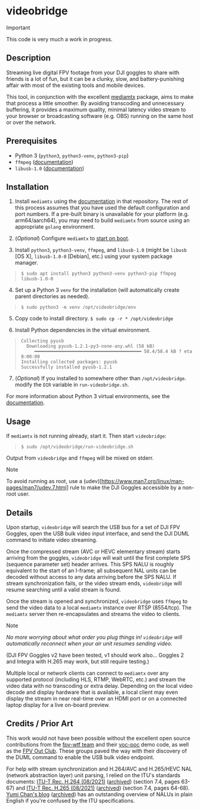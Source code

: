 # videobridge

> [!IMPORTANT]
> This code is very much a work in progress.


## Description

Streaming live digital FPV footage from your DJI goggles to share with friends
is a lot of fun, but it can be a clunky, slow, and battery-punishing affair
with most of the existing tools and mobile devices.

This tool, in conjunction with the excellent
[mediamtx](https://github.com/bluenviron/mediamtx) package, aims to make that 
process a little smoother.  By avoiding transcoding and unnecessary buffering, 
it provides a maximum quality, minimal latency video stream to your browser or
broadcasting software (e.g. OBS) running on the same host or over the network.


## Prerequisites

* Python 3 (`python3`, `python3-venv`, `python3-pip`)
* `ffmpeg` ([documentation](https://ffmpeg.org/documentation.html))
* `libusb-1.0` ([documentation](https://libusb.info/))

## Installation

1. Install `mediamtx` using the [documentation](https://github.com/bluenviron/mediamtx#installation)
in that repository.  The rest of this process assumes that you have used the
default configuration and port numbers.  If a pre-built binary is unavailable
for your platform (e.g. arm64/aarch64), you may need to build `mediamtx` from
source using an appropriate `golang` environment.

2. (*Optional*) Configure `mediamtx` to [start on boot](https://github.com/bluenviron/mediamtx#start-on-boot).

3. Install `python3`, `python3-venv`, `ffmpeg`, and `libusb-1.0` (might be
`libusb` [OS X], `libusb-1.0-0` [Debian], etc.) using your system package manager.
> `$ sudo apt install python3 python3-venv python3-pip ffmpeg libusb-1.0-0`

4. Set up a Python 3 `venv` for the installation (will automatically create
parent directories as needed).
> `$ sudo python3 -m venv /opt/videobridge/env`

5. Copy code to install directory.
`$ sudo cp -r * /opt/videobridge`

6. Install Python dependencies in the virtual environment.
> ```$ sudo /opt/videobridge/env/bin/python3 -m pip install -r /opt/videobridge/requirements.txt
> Collecting pyusb
>   Downloading pyusb-1.2.1-py3-none-any.whl (58 kB)
>      ━━━━━━━━━━━━━━━━━━━━━━━━━━━━━━━━━━━━━━━━ 58.4/58.4 kB ? eta 0:00:00
> Installing collected packages: pyusb
> Successfully installed pyusb-1.2.1
> ```

7. (*Optional*) If you installed to somewhere other than `/opt/videobridge`.
modify the `DIR` variable in `run-videobridge.sh`.

For more information about Python 3 virtual environments, see the
[documentation](https://docs.python.org/3/library/venv.html).


## Usage

If `mediamtx` is not running already, start it.  Then start `videobridge`:
> `$ sudo /opt/videobridge/run-videobridge.sh`

Output from `videobridge` and `ffmpeg` will be mixed on stderr.

> [!NOTE]
> To avoid running as root, use a (udev)[https://www.man7.org/linux/man-pages/man7/udev.7.html]
> rule to make the DJI Goggles accessible by a non-root user.


## Details

Upon startup, `videobridge` will search the USB bus for a set of DJI FPV Goggles,
open the USB bulk video input interface, and send the DJI DUML command to
initiate video streaming.

Once the compressed stream (AVC or HEVC elementary stream) starts arriving from
the goggles, `videobridge` will wait until the first complete SPS (sequence
parameter set) header arrives.  This SPS NALU is roughly equivalent to the 
start of an I-frame; all subsequent NAL units can be decoded without access to
any data arriving before the SPS NALU.  If stream synchronization fails, or the
video stream ends, `videobridge` will resume searching until a valid stream is
found.

Once the stream is opened and synchronized, `videobridge` uses `ffmpeg` to
send the video data to a local `mediamtx` instance over RTSP (8554/tcp).
The `mediamtx` server then re-encapsulates and streams the video to clients.

> [!NOTE]
> *No more worrying about what order you plug things in!  `videobridge` will
> automatically reconnect when your air unit resumes sending video.*

(DJI FPV Goggles v2 have been tested, v1 should work also... Goggles 2 and
Integra with H.265 may work, but still require testing.)

Multiple local or network clients can connect to `mediamtx` over any supported
protocol (including HLS, RTMP, WebRTC, etc.) and stream the video data
with no transcoding or extra delay.  Depending on the local video decode and
display hardware that is available, a local client may even display the stream
in near real-time over an HDMI port or on a connected laptop display for a live
on-board preview.


## Credits / Prior Art

This work would not have been possible without the excellent open source
contributions from the [fpv-wtf team](https://github.com/fpv-wtf/) and their
[voc-poc](https://github.com/fpv-wtf/voc-poc/) demo code, as well as the
[FPV Out Club](https://github.com/fpvout).  These groups paved the way with
their discovery of the DUML command to enable the USB bulk video endpoint.

For help with stream synchronization and H.264/AVC and H.265/HEVC NAL (network
abstraction layer) unit parsing, I relied on the ITU's standards documents:
[ITU-T Rec. H.264 (08/2021)](https://www.itu.int/rec/dologin_pub.asp?lang=e&id=T-REC-H.264-202108-I!!PDF-E&type=items)
([archived](https://web.archive.org/web/20230424014548/https://www.itu.int/rec/dologin_pub.asp?lang=e&id=T-REC-H.264-202108-I!!PDF-E&type=items))
(section 7.4, pages 63-67) and
[ITU-T Rec. H.265 (08/2021)](https://www.itu.int/rec/dologin_pub.asp?lang=e&id=T-REC-H.265-202108-I!!PDF-E&type=items)
([archived](https://web.archive.org/web/20211118144215/https://www.itu.int/rec/dologin_pub.asp?lang=e&id=T-REC-H.265-202108-I!!PDF-E&type=items))
(section 7.4, pages 64-68).
[Yumi Chan's blog](https://yumichan.net/video-processing/video-compression/introduction-to-h264-nal-unit/)
([archived](https://web.archive.org/web/20230330054552/https://yumichan.net/video-processing/video-compression/introduction-to-h264-nal-unit/))
has an outstanding overview of NALUs in plain English if you're confused by
the ITU specifications.
